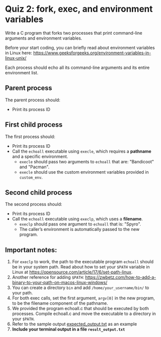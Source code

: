 # Quiz 2: fork, exec, and environment variables

Write a C program that forks two processes that print command-line arguments and environment variables.

Before your start coding, you can briefly read about environment variables in Linux here: https://www.geeksforgeeks.org/environment-variables-in-linux-unix/

Each process should echo all its command-line arguments and its entire environment list. 

## Parent process
The parent process should:
- Print its process ID

## First child process
The first process should:
- Print its process ID
- Call the `echoall` executable using `execle`, which requires a **pathname** and a specific environment. 
  - `execle` should pass two arguments to `echoall` that are: "Bandicoot" and "Pacman".
  - `execle` should use the custom environment variables provided in `custom_env`.

## Second child process
The second process should:
- Print its process ID
- Call the `echoall` executable using `execlp`, which uses a **filename**.
  - `execlp` should pass one argument to `echoall` that is: "Spyro".
  - The caller’s environment is automatically passed to the new program. 

## Important notes: 
1. For `execlp` to work, the path to the executable program `echoall` should be in your system path. Read about how to set your `$PATH` variable in Linux at https://opensource.com/article/17/6/set-path-linux.
1. Another reference for adding `$PATH`: https://zwbetz.com/how-to-add-a-binary-to-your-path-on-macos-linux-windows/
1. You can create a directory `bin` and add `/home/your_username/bin/` to your path.
1. For both exec calls, set the first argument, `argv[0]` in the new program, to be the filename component of the pathname. 
1. We provided the program echoall.c that should be executed by both processes. Compile echoall.c and move the executable to a directory in your `$PATH`.
1. Refer to the sample output [expected_output.txt](expected_output.txt) as an example
1. **Include your terminal output in a file `result_output.txt`**

